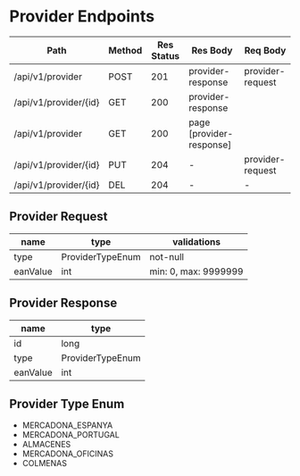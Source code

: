 # Provider Endpoints

| Path                  | Method | Res Status | Res Body                 | Req Body         |
| --------------------- | ------ | ---------- | ------------------------ | ---------------- |
| /api/v1/provider      | POST   | 201        | provider-response        | provider-request |
| /api/v1/provider/{id} | GET    | 200        | provider-response        |                  |
| /api/v1/provider      | GET    | 200        | page [provider-response] |                  |
| /api/v1/provider/{id} | PUT    | 204        | -                        | provider-request |
| /api/v1/provider/{id} | DEL    | 204        | -                        | -                |

## Provider Request

| name     | type             | validations          |
| -------- | ---------------- | -------------------- |
| type     | ProviderTypeEnum | not-null             |
| eanValue | int              | min: 0, max: 9999999 |

## Provider Response

| name     | type             |
| -------- | ---------------- |
| id       | long             |
| type     | ProviderTypeEnum |
| eanValue | int              |

## Provider Type Enum

* MERCADONA_ESPANYA
* MERCADONA_PORTUGAL
* ALMACENES
* MERCADONA_OFICINAS
* COLMENAS

